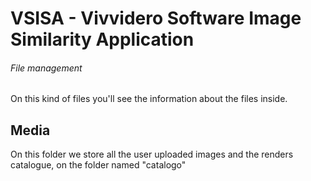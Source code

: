 # VSISA - Vivvidero Software Image Similarity Application


###### File management
On this kind of files you'll see the information about the files inside.

## Media

On this folder we store all the user uploaded images and the renders catalogue, on the folder named "catalogo"